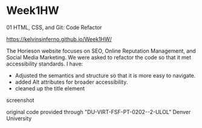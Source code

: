 # Week1HW
01 HTML, CSS, and Git: Code Refactor

https://kelvinsinferno.github.io/Week1HW/

The Horieson website focuses on SEO, Online Reputation Management, and Social Media Marketing.
We were asked to refactor the code so that it met accessibility standards. 
I have:
- Adjusted the semantics and structure so that it is more easy to navigate.
- added Alt attributes for broader accessibility.
- cleaned up the title element

screenshot 


original code provided through "DU-VIRT-FSF-PT-0202--2-ULOL" Denver University
